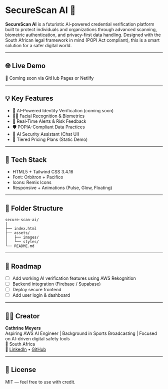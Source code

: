 # SecureScan AI 🔐

**SecureScan AI** is a futuristic AI-powered credential verification platform built to protect individuals and organizations through advanced scanning, biometric authentication, and privacy-first data handling. Designed with the South African legal framework in mind (POPI Act compliant), this is a smart solution for a safer digital world.

---

## 🌐 Live Demo
🚧 Coming soon via GitHub Pages or Netlify

---

## 💡 Key Features
- 🧠 AI-Powered Identity Verification (coming soon)
- 🧍‍♂️ Facial Recognition & Biometrics
- 📢 Real-Time Alerts & Risk Feedback
- 🛡 POPIA-Compliant Data Practices
- 💬 AI Security Assistant (Chat UI)
- 💸 Tiered Pricing Plans (Static Demo)

---

## 🧰 Tech Stack
- HTML5 + Tailwind CSS 3.4.16
- Font: Orbitron + Pacifico
- Icons: Remix Icons
- Responsive + Animations (Pulse, Glow, Floating)

---

## 📁 Folder Structure
```
secure-scan-ai/
│
├── index.html
├── assets/
│   ├── images/
│   └── styles/
└── README.md
```

---

## 🚀 Roadmap
- [ ] Add working AI verification features using AWS Rekognition
- [ ] Backend integration (Firebase / Supabase)
- [ ] Deploy secure frontend
- [ ] Add user login & dashboard

---

## 👨‍💻 Creator

**Cathrine Meyers**  
Aspiring AWS AI Engineer | Background in Sports Broadcasting | Focused on AI-driven digital safety tools  
📍 South Africa  
🔗 [LinkedIn](https://www.linkedin.com/in/YOUR-USERNAME) • [GitHub](https://github.com/YOUR-GITHUB)

---

## 📄 License
MIT — feel free to use with credit.
